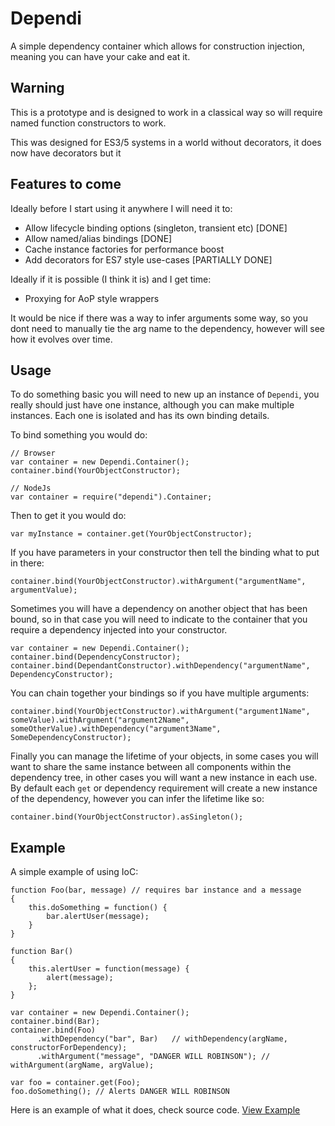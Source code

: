 # Dependi

A simple dependency container which allows for construction injection, meaning you can have your cake and eat it.

## Warning

This is a prototype and is designed to work in a classical way so will require named function constructors to work.

This was designed for ES3/5 systems in a world without decorators, it does now have decorators but it 

## Features to come

Ideally before I start using it anywhere I will need it to:

- Allow lifecycle binding options (singleton, transient etc) [DONE]
- Allow named/alias bindings [DONE]
- Cache instance factories for performance boost
- Add decorators for ES7 style use-cases [PARTIALLY DONE]

Ideally if it is possible (I think it is) and I get time:

- Proxying for AoP style wrappers

It would be nice if there was a way to infer arguments some way, so you dont need
to manually tie the arg name to the dependency, however will see how it evolves over time.

## Usage

To do something basic you will need to new up an instance of `Dependi`, you really should just have one instance,
although you can make multiple instances. Each one is isolated and has its own binding details.

To bind something you would do:
```
// Browser
var container = new Dependi.Container();
container.bind(YourObjectConstructor);

// NodeJs
var container = require("dependi").Container;
```

Then to get it you would do:
```
var myInstance = container.get(YourObjectConstructor);
```

If you have parameters in your constructor then tell the binding what to put in there:
```
container.bind(YourObjectConstructor).withArgument("argumentName", argumentValue);
```

Sometimes you will have a dependency on another object that has been bound, so in that case
you will need to indicate to the container that you require a dependency injected into your constructor.

```
var container = new Dependi.Container();
container.bind(DependencyConstructor);
container.bind(DependantConstructor).withDependency("argumentName", DependencyConstructor);
```

You can chain together your bindings so if you have multiple arguments:
```
container.bind(YourObjectConstructor).withArgument("argument1Name", someValue).withArgument("argument2Name", someOtherValue).withDependency("argument3Name", SomeDependencyConstructor);
```

Finally you can manage the lifetime of your objects, in some cases you will want to share the same instance
between all components within the dependency tree, in other cases you will want a new instance in each use.
By default each `get` or dependency requirement will create a new instance of the dependency, however you can
infer the lifetime like so:

```
container.bind(YourObjectConstructor).asSingleton();
```

## Example

A simple example of using IoC:

```
function Foo(bar, message) // requires bar instance and a message
{
	this.doSomething = function() {
		bar.alertUser(message);
	}
}

function Bar()
{
	this.alertUser = function(message) {
		alert(message);
	};
}

var container = new Dependi.Container();
container.bind(Bar);
container.bind(Foo)
	  .withDependency("bar", Bar)	// withDependency(argName, constructorForDependency);
	  .withArgument("message", "DANGER WILL ROBINSON"); // withArgument(argName, argValue);
		
var foo = container.get(Foo);
foo.doSomething(); // Alerts DANGER WILL ROBINSON
```

Here is an example of what it does, check source code.
[View Example](https://rawgithub.com/grofit/dependi/master/example.html)
